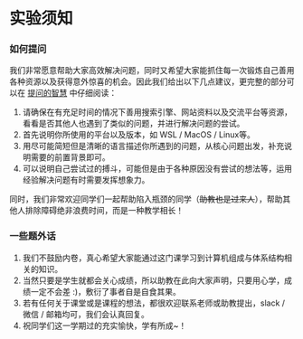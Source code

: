 # 实验须知





### 如何提问

我们非常愿意帮助大家高效解决问题，同时又希望大家能抓住每一次锻炼自己善用各种资源以及获得意外惊喜的机会。因此我们给出以下几点建议，更完整的部分可以在 [提问的智慧](https://github.com/ryanhanwu/How-To-Ask-Questions-The-Smart-Way/blob/main/README-zh_CN.md) 中仔细阅读：

1. 请确保在有充足时间的情况下善用搜索引擎、网站资料以及交流平台等资源，看看是否其他人也遇到了类似的问题，并进行解决问题的尝试。
2. 首先说明你所使用的平台以及版本，如 WSL / MacOS / Linux等。
3. 用尽可能简短但是清晰的语言描述你所遇到的问题，从核心问题出发，补充说明需要的前置背景即可。
4. 可以说明自己尝试过的搏斗，可能但是由于各种原因没有尝试的想法等，运用经验解决问题有时需要发挥想象力。

同时，我们非常欢迎同学们一起帮助陷入瓶颈的同学（~~助教也是过来人~~），帮助其他人排除障碍绝非浪费时间，而是一种教学相长！



### 一些题外话

1. 我们不鼓励内卷，真心希望大家能通过这门课学习到计算机组成与体系结构相关的知识。
2. 当然只要是学生就都会关心成绩，所以助教在此向大家声明，只要用心学，成绩一定不会差 :)，敷衍了事者自是自食其果。
3. 若有任何关于课堂或是课程的想法，都很欢迎联系老师或助教提出，slack / 微信 / 邮箱均可，我们会认真回复。
4. 祝同学们这一学期过的充实愉快，学有所成~！